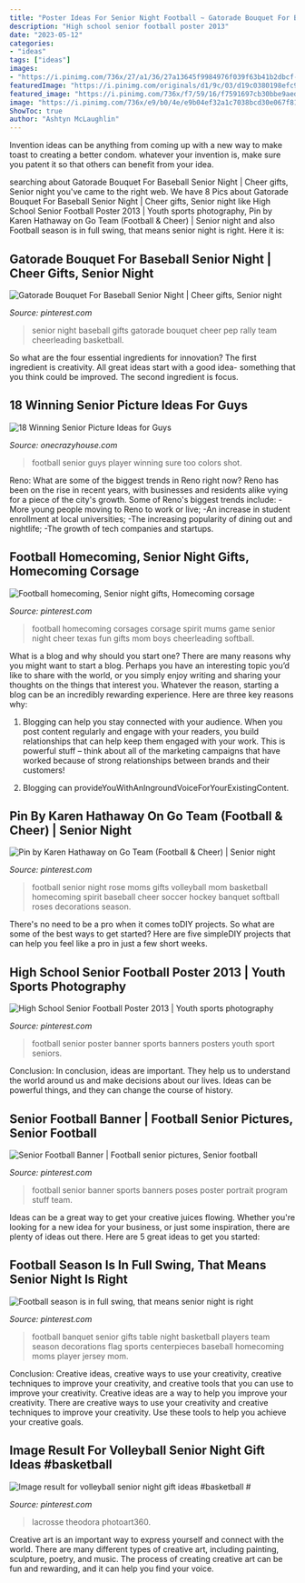 ```yaml
---
title: "Poster Ideas For Senior Night Football ~ Gatorade Bouquet For Baseball Senior Night"
description: "High school senior football poster 2013"
date: "2023-05-12"
categories:
- "ideas"
tags: ["ideas"]
images:
- "https://i.pinimg.com/736x/27/a1/36/27a13645f9984976f039f63b41b2dbcf--football-gift-football-posters.jpg"
featuredImage: "https://i.pinimg.com/originals/d1/9c/03/d19c0380198efc9dc4ed2cd043540eb9.jpg"
featured_image: "https://i.pinimg.com/736x/f7/59/16/f7591697cb30bbe9aedcdba1f22a5e66.jpg"
image: "https://i.pinimg.com/736x/e9/b0/4e/e9b04ef32a1c7038bcd30e067f81faf1--football-spirit-football-art.jpg"
ShowToc: true
author: "Ashtyn McLaughlin"
---
```



Invention ideas can be anything from coming up with a new way to make toast to creating a better condom. whatever your invention is, make sure you patent it so that others can benefit from your idea.

	

		
searching about Gatorade Bouquet For Baseball Senior Night | Cheer gifts, Senior night you've came to the right web. We have 8 Pics about Gatorade Bouquet For Baseball Senior Night | Cheer gifts, Senior night like High School Senior Football Poster 2013 | Youth sports photography, Pin by Karen Hathaway on Go Team (Football &amp; Cheer) | Senior night and also Football season is in full swing, that means senior night is right. Here it is:
		
    
## Gatorade Bouquet For Baseball Senior Night | Cheer Gifts, Senior Night

<img loading=lazy src="https://i.pinimg.com/736x/f7/59/16/f7591697cb30bbe9aedcdba1f22a5e66.jpg" onerror="this.onerror=null;this.src='https://tse3.mm.bing.net/th?id=OIP.MkNFVUIXG-o8T_n6IhbeqgHaNK&amp;pid=15.1';" alt="Gatorade Bouquet For Baseball Senior Night | Cheer gifts, Senior night">

_Source: pinterest.com_

>senior night baseball gifts gatorade bouquet cheer pep rally team cheerleading basketball. 

	

So what are the four essential ingredients for innovation? The first ingredient is creativity. All great ideas start with a good idea- something that you think could be improved. The second ingredient is focus.

    
## 18 Winning Senior Picture Ideas For Guys

<img loading=lazy src="https://cdn.onecrazyhouse.com/wp-content/uploads/2016/08/football-pose.jpg" onerror="this.onerror=null;this.src='https://tse3.mm.bing.net/th?id=OIP.ZkA2ghdecMSFoW65h8qewAHaLJ&amp;pid=15.1';" alt="18 Winning Senior Picture Ideas for Guys">

_Source: onecrazyhouse.com_

>football senior guys player winning sure too colors shot. 

	

Reno: What are some of the biggest trends in Reno right now?
Reno has been on the rise in recent years, with businesses and residents alike vying for a piece of the city's growth. Some of Reno's biggest trends include: 
 -More young people moving to Reno to work or live; 
-An increase in student enrollment at local universities; 
-The increasing popularity of dining out and nightlife; 
-The growth of tech companies and startups.

    
## Football Homecoming, Senior Night Gifts, Homecoming Corsage

<img loading=lazy src="https://i.pinimg.com/736x/e9/b0/4e/e9b04ef32a1c7038bcd30e067f81faf1--football-spirit-football-art.jpg" onerror="this.onerror=null;this.src='https://tse4.mm.bing.net/th?id=OIP.GxhkAYLA7JBwTosAjqF19QHaJ3&amp;pid=15.1';" alt="Football homecoming, Senior night gifts, Homecoming corsage">

_Source: pinterest.com_

>football homecoming corsages corsage spirit mums game senior night cheer texas fun gifts mom boys cheerleading softball. 

	

What is a blog and why should you start one?
There are many reasons why you might want to start a blog. Perhaps you have an interesting topic you’d like to share with the world, or you simply enjoy writing and sharing your thoughts on the things that interest you. Whatever the reason, starting a blog can be an incredibly rewarding experience. Here are three key reasons why: 
1) Blogging can help you stay connected with your audience. When you post content regularly and engage with your readers, you build relationships that can help keep them engaged with your work. This is powerful stuff – think about all of the marketing campaigns that have worked because of strong relationships between brands and their customers! 

2) Blogging can provideYouWithAnIngroundVoiceForYourExistingContent.

    
## Pin By Karen Hathaway On Go Team (Football &amp; Cheer) | Senior Night

<img loading=lazy src="https://i.pinimg.com/originals/a0/57/38/a057388355c51877272f8edfd143a2f9.jpg" onerror="this.onerror=null;this.src='https://tse3.mm.bing.net/th?id=OIP.lnv0kW7aVnlA1RFfY_dqyQHaJ4&amp;pid=15.1';" alt="Pin by Karen Hathaway on Go Team (Football &amp; Cheer) | Senior night">

_Source: pinterest.com_

>football senior night rose moms gifts volleyball mom basketball homecoming spirit baseball cheer soccer hockey banquet softball roses decorations season. 

	

There's no need to be a pro when it comes toDIY projects. So what are some of the best ways to get started? Here are five simpleDIY projects that can help you feel like a pro in just a few short weeks.

    
## High School Senior Football Poster 2013 | Youth Sports Photography

<img loading=lazy src="https://i.pinimg.com/736x/27/a1/36/27a13645f9984976f039f63b41b2dbcf--football-gift-football-posters.jpg" onerror="this.onerror=null;this.src='https://tse1.mm.bing.net/th?id=OIP.MJowHbYZKGciXzbb0VzZ2wHaLu&amp;pid=15.1';" alt="High School Senior Football Poster 2013 | Youth sports photography">

_Source: pinterest.com_

>football senior poster banner sports banners posters youth sport seniors. 

	

Conclusion:
In conclusion, ideas are important. They help us to understand the world around us and make decisions about our lives. Ideas can be powerful things, and they can change the course of history.

    
## Senior Football Banner | Football Senior Pictures, Senior Football

<img loading=lazy src="https://i.pinimg.com/736x/1b/52/f1/1b52f1ea8502d55bd7ef7a90915f3263--football-banner-sports-banners.jpg" onerror="this.onerror=null;this.src='https://tse1.mm.bing.net/th?id=OIP.Cpgd0lrrZ4oVkGHP04UCMAHaLH&amp;pid=15.1';" alt="Senior Football Banner | Football senior pictures, Senior football">

_Source: pinterest.com_

>football senior banner sports banners poses poster portrait program stuff team. 

	

Ideas can be a great way to get your creative juices flowing. Whether you're looking for a new idea for your business, or just some inspiration, there are plenty of ideas out there. Here are 5 great ideas to get you started: 

    
## Football Season Is In Full Swing, That Means Senior Night Is Right

<img loading=lazy src="https://i.pinimg.com/originals/5f/bd/90/5fbd9033e71a68b611e5e5a47b752f7e.jpg" onerror="this.onerror=null;this.src='https://tse2.mm.bing.net/th?id=OIP.g-3qHqTETUa4y-EDplIoQwHaJ3&amp;pid=15.1';" alt="Football season is in full swing, that means senior night is right">

_Source: pinterest.com_

>football banquet senior gifts table night basketball players team season decorations flag sports centerpieces baseball homecoming moms player jersey mom. 

	

Conclusion: Creative ideas, creative ways to use your creativity, creative techniques to improve your creativity, and creative tools that you can use to improve your creativity.
Creative ideas are a way to help you improve your creativity. There are creative ways to use your creativity and creative techniques to improve your creativity. Use these tools to help you achieve your creative goals.

    
## Image Result For Volleyball Senior Night Gift Ideas #basketball #

<img loading=lazy src="https://i.pinimg.com/originals/d1/9c/03/d19c0380198efc9dc4ed2cd043540eb9.jpg" onerror="this.onerror=null;this.src='https://tse3.mm.bing.net/th?id=OIP.MvMfbq_EgJJ4bHym6qHrdwHaLH&amp;pid=15.1';" alt="Image result for volleyball senior night gift ideas #basketball #">

_Source: pinterest.com_

>lacrosse theodora photoart360. 

	

Creative art is an important way to express yourself and connect with the world. There are many different types of creative art, including painting, sculpture, poetry, and music. The process of creating creative art can be fun and rewarding, and it can help you find your voice.

